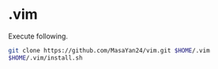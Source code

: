 # .vim

Execute following.
```sh
git clone https://github.com/MasaYan24/vim.git $HOME/.vim
$HOME/.vim/install.sh
```
